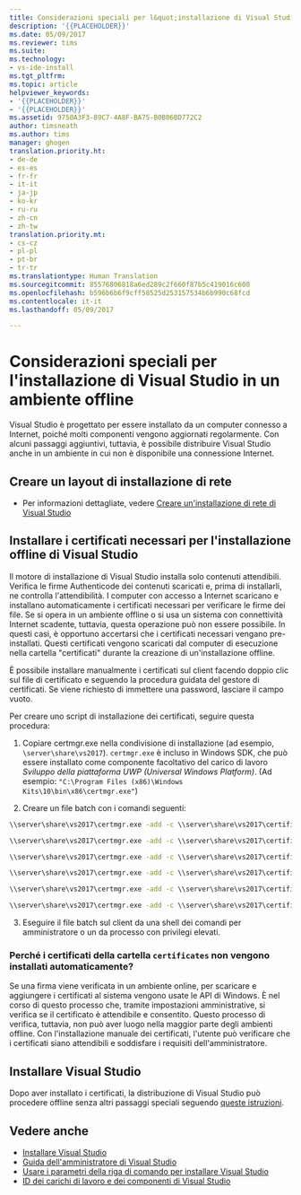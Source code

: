 ```yaml
---
title: Considerazioni speciali per l&quot;installazione di Visual Studio in un ambiente offline | Microsoft Docs
description: '{{PLACEHOLDER}}'
ms.date: 05/09/2017
ms.reviewer: tims
ms.suite: 
ms.technology:
- vs-ide-install
ms.tgt_pltfrm: 
ms.topic: article
helpviewer_keywords:
- '{{PLACEHOLDER}}'
- '{{PLACEHOLDER}}'
ms.assetid: 9750A3F3-89C7-4A8F-BA75-B0B06BD772C2
author: timsneath
ms.author: tims
manager: ghogen
translation.priority.ht:
- de-de
- es-es
- fr-fr
- it-it
- ja-jp
- ko-kr
- ru-ru
- zh-cn
- zh-tw
translation.priority.mt:
- cs-cz
- pl-pl
- pt-br
- tr-tr
ms.translationtype: Human Translation
ms.sourcegitcommit: 85576806818a6ed289c2f660f87b5c419016c600
ms.openlocfilehash: b596b6b6f9cff58525d253157534b6b990c68fcd
ms.contentlocale: it-it
ms.lasthandoff: 05/09/2017

---
```

# <a name="special-considerations-for-installing-visual-studio-in-an-offline-environment"></a>Considerazioni speciali per l'installazione di Visual Studio in un ambiente offline

Visual Studio è progettato per essere installato da un computer connesso a Internet, poiché molti componenti vengono aggiornati regolarmente. Con alcuni passaggi aggiuntivi, tuttavia, è possibile distribuire Visual Studio anche in un ambiente in cui non è disponibile una connessione Internet.

## <a name="create-a-network-installation-layout"></a>Creare un layout di installazione di rete
* Per informazioni dettagliate, vedere [Creare un'installazione di rete di Visual Studio](create-a-network-installation-of-visual-studio.md)

## <a name="install-certificates-needed-for-visual-studio-offline-installation"></a>Installare i certificati necessari per l'installazione offline di Visual Studio
Il motore di installazione di Visual Studio installa solo contenuti attendibili.  Verifica le firme Authenticode dei contenuti scaricati e, prima di installarli, ne controlla l'attendibilità.  I computer con accesso a Internet scaricano e installano automaticamente i certificati necessari per verificare le firme dei file.  Se si opera in un ambiente offline o si usa un sistema con connettività Internet scadente, tuttavia, questa operazione può non essere possibile.  In questi casi, è opportuno accertarsi che i certificati necessari vengano pre-installati.  Questi certificati vengono scaricati dal computer di esecuzione nella cartella "certificati" durante la creazione di un'installazione offline.

È possibile installare manualmente i certificati sul client facendo doppio clic sul file di certificato e seguendo la procedura guidata del gestore di certificati. Se viene richiesto di immettere una password, lasciare il campo vuoto.

Per creare uno script di installazione dei certificati, seguire questa procedura:

1. Copiare certmgr.exe nella condivisione di installazione (ad esempio, `\server\share\vs2017`). `certmgr.exe` è incluso in Windows SDK, che può essere installato come componente facoltativo del carico di lavoro _Sviluppo della piattaforma UWP (Universal Windows Platform)_. (Ad esempio: `"C:\Program Files (x86)\Windows Kits\10\bin\x86\certmgr.exe"`)

2. Creare un file batch con i comandi seguenti:

```cmd
\\server\share\vs2017\certmgr.exe -add -c \\server\share\vs2017\certificates\manifestSignCertificates.p12 -n "Microsoft Code Signing PCA" -s -r LocalMachine CA

\\server\share\vs2017\certmgr.exe -add -c \\server\share\vs2017\certificates\manifestSignCertificates.p12 -n "Microsoft Root Certificate Authority" -s -r LocalMachine root

\\server\share\vs2017\certmgr.exe -add -c \\server\share\vs2017\certificates\manifestCounterSignCertificates.p12 -n "Microsoft Time-Stamp PCA" -s -r LocalMachine CA

\\server\share\vs2017\certmgr.exe -add -c \\server\share\vs2017\certificates\manifestCounterSignCertificates.p12 -n "Microsoft Root Certificate Authority" -s -r LocalMachine root

\\server\share\vs2017\certmgr.exe -add -c \\server\share\vs2017\certificates\vs_installer_opc.SignCertificates.p12 -n "Microsoft Code Signing PCA" -s -r LocalMachine CA

\\server\share\vs2017\certmgr.exe -add -c \\server\share\vs2017\certificates\vs_installer_opc.SignCertificates.p12 -n "Microsoft Root Certificate Authority" -s -r LocalMachine root
```

3. Eseguire il file batch sul client da una shell dei comandi per amministratore o un da processo con privilegi elevati.

### <a name="why-are-the-certificates-from-the-certificates-folder-not-installed-automatically"></a>Perché i certificati della cartella `certificates` non vengono installati automaticamente?
Se una firma viene verificata in un ambiente online, per scaricare e aggiungere i certificati al sistema vengono usate le API di Windows. È nel corso di questo processo che, tramite impostazioni amministrative, si verifica se il certificato è attendibile e consentito. Questo processo di verifica, tuttavia, non può aver luogo nella maggior parte degli ambienti offline. Con l'installazione manuale dei certificati, l'utente può verificare che i certificati siano attendibili e soddisfare i requisiti dell'amministratore.

## <a name="install-visual-studio"></a>Installare Visual Studio
Dopo aver installato i certificati, la distribuzione di Visual Studio può procedere offline senza altri passaggi speciali seguendo [queste istruzioni](create-a-network-installation-of-visual-studio.md#deploying-from-a-network-installation).


## <a name="see-also"></a>Vedere anche
* [Installare Visual Studio](install-visual-studio.md)
* [Guida dell'amministratore di Visual Studio](visual-studio-administrator-guide.md)
* [Usare i parametri della riga di comando per installare Visual Studio](use-command-line-parameters-to-install-visual-studio.md)
* [ID dei carichi di lavoro e dei componenti di Visual Studio](workload-and-component-ids.md)

